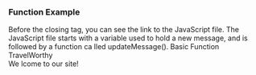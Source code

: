 ### Function Example 

<!DOCTYPE html>
<html>
<head>
Before the closing </body>
tag, you can see the link to the
JavaScript file. The JavaScript
file starts with a variable used
to hold a new message, and is
followed by a function ca lled
updateMessage().
<ti t l e>Basic Function</title>
<l i nk rel ="stylesheet" href="cs s/ c03.css" />
</head>
<body>
<hl>TravelWorthy</ hl>
<div id="message">We lcome to our site! </ div>
<script src="js/ basic-function .js"></ script>
</ body>
</ html>

- Make sure to declare or invoke a function
- Use simple but descriptive names
- use camelCase

### An expression evaluates into (results in) a single value. Broadly speaking
there are two types of expressions.
### Expressions rely on things called operators; they allow programmers to
create a single value from one or more values.
### A script is a series of instructions that a
computer can follow to achieve a goal.
